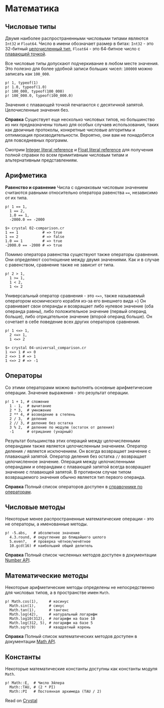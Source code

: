 # Математика

## Числовые типы
Двумя наиболее распространенными числовыми типами являются `Int32` и `Float64`.
Число в имени обозначает размер в битах: `Int32` - это 32-битный [целочисленный тип](https://en.wikipedia.org/wiki/Integer_(computer_science)), `Float64` - это 64-битное число с [плавающей точкой](https://en.wikipedia.org/wiki/Floating-point_arithmetic).

Все числовые типы допускают подчеркивание в любом месте значения.
Это полезно для более удобной записи больших чисел: `100000` можно записать как `100_000`. 

```crystal
p! 1, typeof(1)
p! 1.0, typeof(1.0)
p! 100_000, typeof(100_000)
p! 100_000.0, typeof(100_000.0)
```

Значения с плавающей точкой печатаются с десятичной запятой. Целочисленные значения без. 

**Справка**
Существует еще несколько числовых типов, но большинство из них предназначены только для особых случаев использования,
таких как двоичные протоколы, конкретные числовые алгоритмы и оптимизация производительности.
Вероятно, они вам не понадобятся для повседневных программ.

Смотрим [Integer literal reference](https://crystal-lang.org/reference/syntax_and_semantics/literals/integers.html) и [Float literal reference](https://crystal-lang.org/reference/syntax_and_semantics/literals/floats.html) для получения полной справки по всем примитивным числовым типам и альтернативным представлениям.

## Арифметика
**Равенство и сравнение**
Числа с одинаковым числовым значением считаются равными относительно оператора равенства `==`, независимо от их типа.

```crystal
p! 1 == 1,
  1 == 2,
  1.0 == 1,
  -2000.0 == -2000
```

```
$> crystal 02-comparison.cr
1 == 1           # => true
1 == 2           # => false
1.0 == 1         # => true
-2000.0 == -2000 # => true
```

Помимо оператора равенства существуют также операторы сравнения.
Они определяют соотношение между двумя значениями. Как и в случае с равенством, сравнение также не зависит от типа.

```crystal
p! 2 > 1,
  1 >= 1,
  1 < 2,
  1 <= 2
```

Универсальный оператор сравнения - это `<=>`, также называемый оператором космического корабля из-за его внешнего вида =)
Он сравнивает свои операнды и возвращает либо нулевое значение (оба операнда равны), либо положительное значение (первый операнд больше), либо отрицательное значение (второй операнд больше).
Он сочетает в себе поведение всех других операторов сравнения. 

```crystal
p! 1 <=> 1,
  2 <=> 1,
  1 <=> 2
```

```
$> crystal 04-universal_comparison.cr
1 <=> 1 # => 0
2 <=> 1 # => 1
1 <=> 2 # => -1
```

## Операторы
Со этими операторами можно выполнять основные арифметические операции.
Значение выражения - это результат операции.

```crystal
p! 1 + 1, # сложение
  1 - 1,  # вычитание
  2 * 3,  # умножение
  2 ** 4, # возведение в степень
  2 / 3,  # деление
  2 // 3, # деление без остатка
  3 % 2,  # деление по модулю (остаток от деления)
  -1      # отрицание (унарный)
```

Результат большинства этих операций между целочисленными операндами также является целочисленным значением.
Оператор деления `/` является исключением. Он всегда возвращает значение с плавающей запятой.
Оператор деления без остатка `//` возвращает целочисленное значение.
Операция между целочисленными операндами и операндами с плавающей запятой всегда возвращает значение с плавающей запятой.
В противном случае типом возвращаемого значения обычно является тип первого операнда.

**Справка**
Полный список операторов доступен в [справочнике по операторам](https://crystal-lang.org/reference/syntax_and_semantics/operators.html#arithmetic-operators).

## Числовые методы
Некоторые менее распространенные математические операции - это не операторы, а именованные методы.

```crystal
p! -5.abs,   # абсолютное значение
  4.3.round, # округление до блищайшего целого
  5.even?,   # проверка чётное/нечётное
  10.gcd(16) # наибольший общий делитель
```

**Справка**
Полный список численных методов доступен в документации [Number API](https://crystal-lang.org/api/latest/Number.html).

## Математические методы
Некоторые арифметические методы определены не непосредственно для числовых типов, а в пространстве имен `Math`.

```crystal
p! Math.cos(1),     # косинус
  Math.sin(1),      # синус
  Math.tan(1),      # тангенс
  Math.log(42),     # натуральный логарифм 
  Math.log10(312),  # логарифм на базе 10
  Math.log(312, 5), # логарифм на базе 5
  Math.sqrt(9)      # квадратный корень
```

**Справка**
Полный список математических методов доступен в документации [Math API](https://crystal-lang.org/api/latest/Math.html). 

## Константы
Некоторые математические константы доступны как константы модуля `Math`.

```crystal
p! Math::E,  # Число Эйлера
  Math::TAU, # (2 * PI)
  Math::PI   # Постоянная архимеда (TAU / 2)
```

Read on [Crystal](https://crystal-lang.org/reference/tutorials/basics/30_math.html)
